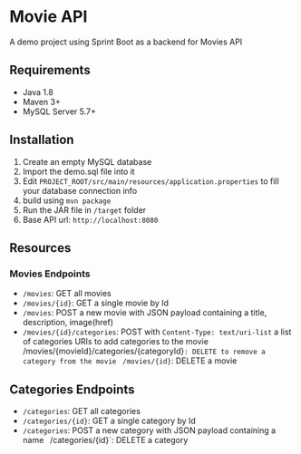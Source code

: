 # Movie API
A demo project using Sprint Boot as a backend for Movies API

## Requirements
- Java 1.8
- Maven 3+
- MySQL Server 5.7+

## Installation
1. Create an empty MySQL database
2. Import the demo.sql file into it
3. Edit `PROJECT_ROOT/src/main/resources/application.properties` to fill your database connection info
4. build using `mvn package`
5. Run the JAR file in `/target` folder
6. Base API url: `http://localhost:8080`

## Resources

### Movies Endpoints
- `/movies`: GET all movies
- `/movies/{id}`: GET a single movie by Id
- `/movies`: POST a new movie with JSON payload containing a title, description, image(href)
- `/movies/{id}/categories`: POST with `Content-Type: text/uri-list` a list of categories URIs to add categories to the movie
` `/movies/{movieId}/categories/{categoryId}`: DELETE to remove a category from the movie
` `/movies/{id}`: DELETE a movie

## Categories Endpoints
- `/categories`: GET all categories
- `/categories/{id}`: GET a single category by Id
- `/categories`: POST a new category with JSON payload containing a name
` `/categories/{id}`: DELETE a category
